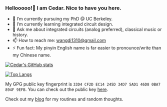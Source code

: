 ### Hellooooo!👋 I am Cedar. Nice to have you here.

- 🔭 I’m currently pursuing my PhD @ UC Berkeley.
- 🌱 I’m currently learning integrated circuit design.
- 💬 Ask me about integrated circuits (analog preferred), classical music or history.
- 📫 How to reach me: wangdi1310@gmail.com
- ⚡ Fun fact: My pinyin English name is far easier to pronounce/write than my Chinese name.

[![Cedar's GitHub stats](https://github-readme-stats.vercel.app/api?username=cedard234&theme=onedark)](https://github.com/anuraghazra/github-readme-stats)

[![Top Langs](https://github-readme-stats.vercel.app/api/top-langs/?username=cedard234&hide=javascript,html,jupyternotebook&layout=compact&theme=onedark)](https://github.com/anuraghazra/github-readme-stats)


My GPG public key fingerprint is `33D4 CF2D EC14 245D 34D7 5AD1 46D8 0BA7 894F 9EFB`. You can check out the public key [here](https://pgp.mit.edu/pks/lookup?op=get&fingerprint=on&search=0x46D80BA7894F9EFB).

Check out my [blog](https://blog.cedard.me/) for my routines and random thoughts.
